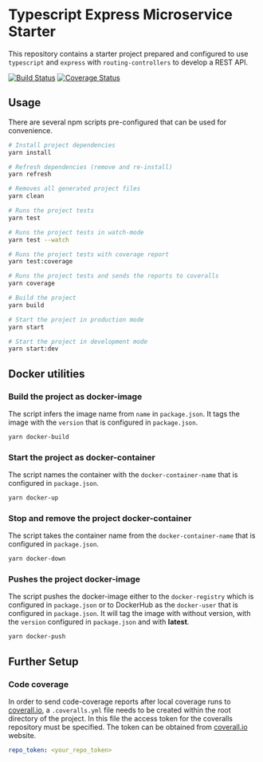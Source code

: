 # Typescript Express Microservice Starter

This repository contains a starter project prepared and configured to use `typescript` and `express` with `routing-controllers` to develop a REST API.

[![Build Status](https://travis-ci.org/maandr/s-typescript-express-microservice.svg?branch=master)](https://travis-ci.org/maandr/s-typescript-express-microservice)
[![Coverage Status](https://coveralls.io/repos/github/maandr/s-typescript-express-microservice/badge.svg?branch=master)](https://coveralls.io/github/maandr/s-typescript-express-microservice?branch=master)

## Usage

There are several npm scripts pre-configured that can be used for convenience.

```bash
# Install project dependencies
yarn install

# Refresh dependencies (remove and re-install)
yarn refresh

# Removes all generated project files
yarn clean

# Runs the project tests
yarn test

# Runs the project tests in watch-mode
yarn test --watch

# Runs the project tests with coverage report
yarn test:coverage

# Runs the project tests and sends the reports to coveralls
yarn coverage

# Build the project
yarn build

# Start the project in production mode
yarn start

# Start the project in development mode
yarn start:dev
```

## Docker utilities

### Build the project as docker-image

The script infers the image name from `name` in `package.json`.
It tags the image with the `version` that is configured in `package.json`.

```bash
yarn docker-build
```

### Start the project as docker-container

The script names the container with the `docker-container-name` that is configured in `package.json`.

```bash
yarn docker-up
```

### Stop and remove the project docker-container

The script takes the container name  from the `docker-container-name` that is configured in `package.json`.

```bash
yarn docker-down
```

### Pushes the project docker-image

The script pushes the docker-image either to the `docker-registry` which is configured in `package.json` or to DockerHub as the `docker-user` that is configured in `package.json`.
It will tag the image with without version, with the `version` configured in `package.json` and with **latest**.

```bash
yarn docker-push
```

## Further Setup

### Code coverage

In order to send code-coverage reports after local coverage runs to [coverall.io](https://coverall.io), a `.coveralls.yml` file needs to be created within the root directory of the project. In this file the access token for the coveralls repository must be specified. The token can be obtained from [coverall.io](https://coverall.io) website.

```yml
repo_token: <your_repo_token>
```